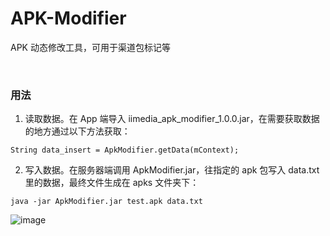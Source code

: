 # APK-Modifier
APK 动态修改工具，可用于渠道包标记等

<br>

### 用法

1. 读取数据。在 App 端导入 iimedia_apk_modifier_1.0.0.jar，在需要获取数据的地方通过以下方法获取：
```
String data_insert = ApkModifier.getData(mContext);
```

2. 写入数据。在服务器端调用 ApkModifier.jar，往指定的 apk 包写入 data.txt 里的数据，最终文件生成在 apks 文件夹下：
```
java -jar ApkModifier.jar test.apk data.txt
```
![image](https://raw.githubusercontent.com/myxianwen/APK-Modifier/master/screenshot/20170419182421.png)<br>